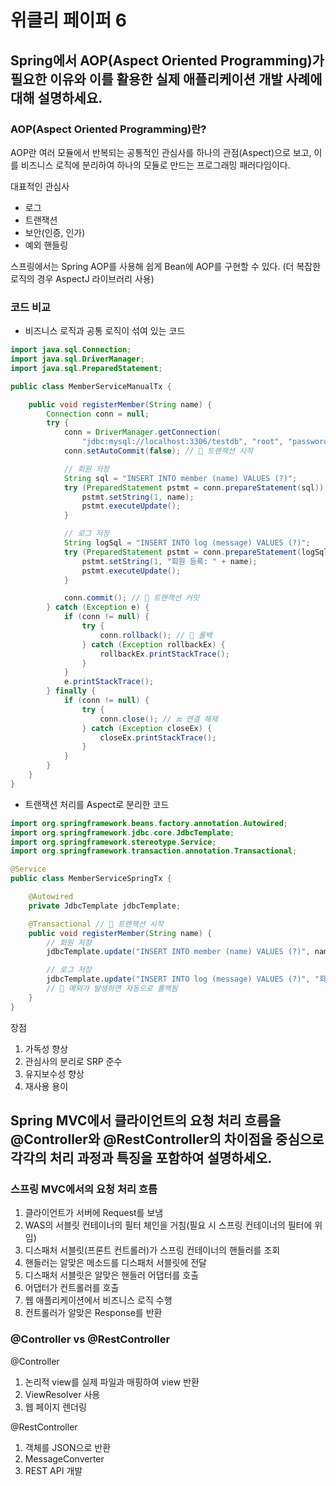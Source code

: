 # 위클리 페이퍼 6

##  Spring에서 AOP(Aspect Oriented Programming)가 필요한 이유와 이를 활용한 실제 애플리케이션 개발 사례에 대해 설명하세요.

### AOP(Aspect Oriented Programming)란?

AOP란 여러 모듈에서 반복되는 공통적인 관심사를 하나의 관점(Aspect)으로 보고,
이를 비즈니스 로직에 분리하여 하나의 모듈로 만드는 프로그래밍 패러다임이다.

대표적인 관심사
- 로그
- 트랜잭션
- 보안(인증, 인가)
- 예외 핸들링

스프링에서는 Spring AOP를 사용해 쉽게 Bean에 AOP를 구현할 수 있다.
(더 복잡한 로직의 경우 AspectJ 라이브러리 사용)

### 코드 비교

- 비즈니스 로직과 공통 로직이 섞여 있는 코드

```Java
import java.sql.Connection;
import java.sql.DriverManager;
import java.sql.PreparedStatement;

public class MemberServiceManualTx {

    public void registerMember(String name) {
        Connection conn = null;
        try {
            conn = DriverManager.getConnection(
                "jdbc:mysql://localhost:3306/testdb", "root", "password");
            conn.setAutoCommit(false); // 🔸 트랜잭션 시작

            // 회원 저장
            String sql = "INSERT INTO member (name) VALUES (?)";
            try (PreparedStatement pstmt = conn.prepareStatement(sql)) {
                pstmt.setString(1, name);
                pstmt.executeUpdate();
            }

            // 로그 저장
            String logSql = "INSERT INTO log (message) VALUES (?)";
            try (PreparedStatement pstmt = conn.prepareStatement(logSql)) {
                pstmt.setString(1, "회원 등록: " + name);
                pstmt.executeUpdate();
            }

            conn.commit(); // 🔹 트랜잭션 커밋
        } catch (Exception e) {
            if (conn != null) {
                try {
                    conn.rollback(); // 🔻 롤백
                } catch (Exception rollbackEx) {
                    rollbackEx.printStackTrace();
                }
            }
            e.printStackTrace();
        } finally {
            if (conn != null) {
                try {
                    conn.close(); // 🔚 연결 해제
                } catch (Exception closeEx) {
                    closeEx.printStackTrace();
                }
            }
        }
    }
}
```

- 트랜잭션 처리를 Aspect로 분리한 코드

```Java
import org.springframework.beans.factory.annotation.Autowired;
import org.springframework.jdbc.core.JdbcTemplate;
import org.springframework.stereotype.Service;
import org.springframework.transaction.annotation.Transactional;

@Service
public class MemberServiceSpringTx {

    @Autowired
    private JdbcTemplate jdbcTemplate;

    @Transactional // 🔸 트랜잭션 시작
    public void registerMember(String name) {
        // 회원 저장
        jdbcTemplate.update("INSERT INTO member (name) VALUES (?)", name);

        // 로그 저장
        jdbcTemplate.update("INSERT INTO log (message) VALUES (?)", "회원 등록: " + name);
        // 🔹 예외가 발생하면 자동으로 롤백됨
    }
}
```

장점
1) 가독성 향상
2) 관심사의 분리로 SRP 준수
3) 유지보수성 향상
4) 재사용 용이

##  Spring MVC에서 클라이언트의 요청 처리 흐름을 @Controller와 @RestController의 차이점을 중심으로 각각의 처리 과정과 특징을 포함하여 설명하세오.

###  스프링 MVC에서의 요청 처리 흐름

1. 클라이언트가 서버에 Request를 보냄
2. WAS의 서블릿 컨테이너의 필터 체인을 거침(필요 시 스프링 컨테이너의 필터에 위임)
3. 디스패처 서블릿(프론트 컨트롤러)가 스프링 컨테이너의 핸들러를 조회
4. 핸들러는 알맞은 메소드를 디스패처 서블릿에 전달
5. 디스패처 서블릿은 알맞은 핸들러 어댑터를 호출
6. 어댑터가 컨트롤러를 호출
7. 웹 애플리케이션에서 비즈니스 로직 수행 
8. 컨트롤러가 알맞은 Response를 반환

### @Controller vs @RestController

@Controller
1. 논리적 view를 실제 파일과 매핑하여 view 반환
2. ViewResolver 사용
3. 웹 페이지 렌더링

@RestController
1. 객체를 JSON으로 반환
2. MessageConverter
3. REST API 개발

